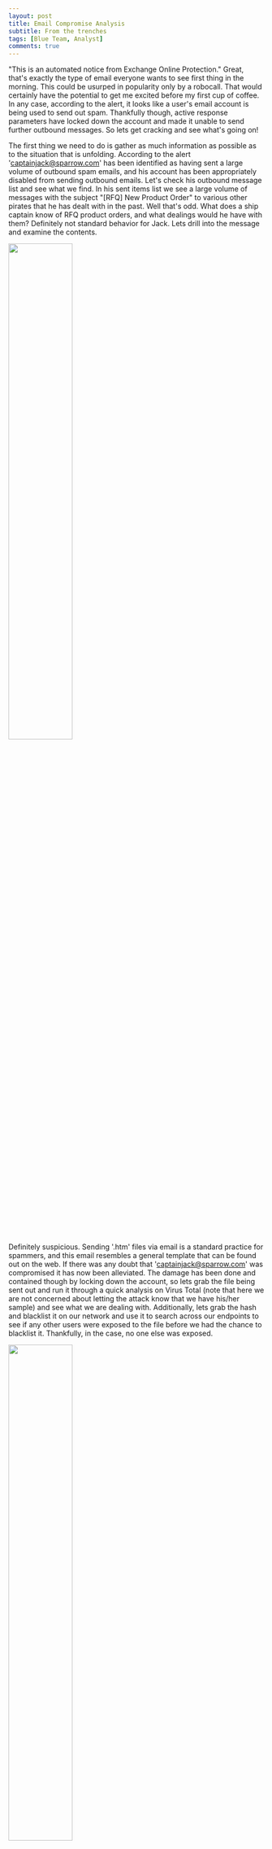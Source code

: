 ```yaml
---
layout: post
title: Email Compromise Analysis
subtitle: From the trenches
tags: [Blue Team, Analyst]
comments: true
---
```


"This is an automated notice from Exchange Online Protection." Great, that's exactly the type of email everyone wants to see first thing in the morning. This could be usurped in popularity only by a robocall. That would certainly have the potential to get me excited before my first cup of coffee. In any case, according to the alert, it looks like a user's email account is being used to send out spam. Thankfully though, active response parameters have locked down the account and made it unable to send further outbound messages. So lets get cracking and see what's going on!

The first thing we need to do is gather as much information as possible as to the situation that is unfolding. According to the alert 'captainjack@sparrow.com' has been identified as having sent a large volume of outbound spam emails, and his account has been appropriately disabled from sending outbound emails. Let's check his outbound message list and see what we find. In his sent items list we see a large volume of messages with the subject "[RFQ] New Product Order" to various other pirates that he has dealt with in the past. Well that's odd. What does a ship captain know of RFQ product orders, and what dealings would he have with them? Definitely not standard behavior for Jack. Lets drill into the message and examine the contents.

<img src="{{site.url}}/tree/master/img/RFQ.png" width="50%"/>

Definitely suspicious. Sending '.htm' files via email is a standard practice for spammers, and this email resembles a general template that can be found out on the web. If there was any doubt that 'captainjack@sparrow.com' was compromised it has now been alleviated. The damage has been done and contained though by locking down the account, so lets grab the file being sent out and run it through a quick analysis on Virus Total (note that here we are not concerned about letting the attack know that we have his/her sample) and see what we are dealing with. Additionally, lets grab the hash and blacklist it on our network and use it to search across our endpoints to see if any other users were exposed to the file before we had the chance to blacklist it. Thankfully, in the case, no one else was exposed.

<img src="{{site.url}}/tree/master/img/VT.png" width="50%"/>

No hits on Virus Total, no problem, we'll analyze it manually out of curiosity. But first lets get captain jack back up and running and kick the attacker out of his account. First things first, force change the users password and give it to him out of band (a phone call will do). Then once the password has been changed, force a logout of his account across all applications and devices, in order to ensure that the attacker is well and truly out. Finally, we'll need to check Jack's email rules in order to make sure that nothing malicious has been added, such as email forwarding. Once this is done, for all intents and purposes the incident has been “remediated”. However the investigation is nowhere near complete. Next the following should be conducted.

- Contact user and see if they remember any suspicious emails with links or attachments, or entering credentials from unusual prompts.
- Find out what their password was, and compare it to commonly compromised passwords or if it is similar to known default passwords.
- Triage where the spam mail was sent from, and where the spammer logged in from, add those IP's to the block list.
- Run incident response on the users machine.
- Revisit alerting rules and active response measures to identify if changes need to occur.
- Optional: Send a bcc email to all addresses the spammer contacted, notifying them not to open their previously received email.
- Optional: Analyze the '.htm' file that was sent out.

Now lets tackle the file analysis part of this incident and load up the '.htm' file in our sandbox environment. Lets start by opening the file in Notepad++ and analyzing the code. 

<img src="{{site.url}}/tree/master/img/htmfile.png" width="50%"/>

Immediately we can see three URL's, the first two being excel '.png' files and the third being a link to a wordpress site that looks to prompt you for a username and password. Phishing! Lets open the website up to confirm.

<img src="{{site.url}}/tree/master/img/Phishing.png" width="50%"/>

Yep, it's a standard looking phishing site disguised as a.. Microsoft Excel login page? I can't remember ever seeing a legitimate one of those in my 15+ years of using Excel. Interesting. We already know that no one in the organization has had the '.htm' on their machines, but it's still possible that this website was reached and not reported to our sensors, so lets check out the firewall logs for hits on this new phishing site. No hits besides ours? Excellent! Now back to poking around the site. If we go up a few directories we reach the parent directory and can confirm that this site is being used for other phishing campaigns such as Office 365 and LinkedIn phishing.

<img src="{{site.url}}/tree/master/img/O365.png" width="50%"/>

Drilling back to the main site itself we can explore around until we find contact information for the legitimate site owner and send them an email letting them know their site has been compromised and advise them to seek remediation. Granted that this site might have been setup by the attackers themselves in the first place, though that is unlikely. This is something that I like to do, as even a small effort like this could help to clean up attacker infrastructure.
